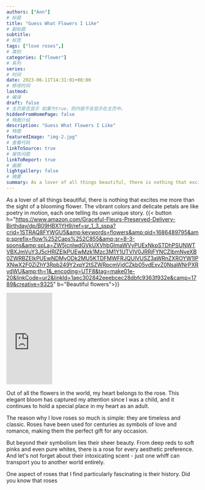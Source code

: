 ```yaml
---
authors: ["Ann"]
# 标题
title: "Guess What Flowers I Like"
# 副标题
subtitle:
# 标签
tags: ["love roses",]
# 类别
categories: ["flower"]
# 系列
series:
# 时间
date: 2023-06-11T14:31:01+08:00
# 修改时间
lastmod:
# 编译
draft: false
# 主页是否显示 如果为true，则内容不会显示在主页中。
hiddenFromHomePage: false
# 特图介绍
description: "Guess What Flowers I Like"
# 特图
featuredImage: "img-2.jpg"
# 查看代码
linkToSource: true
# 报告问题
linkToReport: true
# 画廊
lightgallery: false
# 摘要
summary: As a lover of all things beautiful, there is nothing that excites me more than the sight of a blooming flower. 
---
```


As a lover of all things beautiful, there is nothing that excites me more than the sight of a blooming flower. The vibrant colors and delicate petals are like poetry in motion, each one telling its own unique story.
{{< button h="https://www.amazon.com/Graceful-Fleurs-Preserved-Delivery-Birthday/dp/B09HBX1YH9/ref=sr_1_3_sspa?crid=1STRAQ8FYWGU5&amp;keywords=flowers&amp;qid=1686489795&amp;sprefix=flow%252Caps%252C855&amp;sr=8-3-spons&amp;spLa=ZW5jcnlwdGVkUXVhbGlmaWVyPUExNkpSTDhPSUNWTVBXJmVuY3J5cHRlZElkPUEwMzk1Mzc3M1Y1UTVIV0JRRjFYNCZlbmNyeXB0ZWRBZElkPUEwNDMyODk2MU5KTDFMWFRJQUlVUSZ3aWRnZXROYW1lPXNwX2F0ZiZhY3Rpb249Y2xpY2tSZWRpcmVjdCZkb05vdExvZ0NsaWNrPXRydWU&amp;th=1&_encoding=UTF8&tag=make01e-20&linkCode=ur2&linkId=1aec302842eeebcec28dbfc9363f932e&camp=1789&creative=9325" b="Beautiful flowers">}}

<iframe sandbox="allow-popups allow-scripts allow-modals allow-forms allow-same-origin" style="width:120px;height:240px;" marginwidth="0" marginheight="0" scrolling="no" frameborder="0" src="http://ws-na.amazon-adsystem.com/widgets/q?ServiceVersion=20070822&OneJS=1&Operation=GetAdHtml&MarketPlace=US&source=ss&ref=as_ss_li_til&ad_type=product_link&tracking_id=make01e-20&language=en_US&marketplace=amazon&region=US&placement=B0B9P1MS7C&asins=B0B9P1MS7C&linkId=49ddee76ce9f17b8dd9fc7242d31c4c1&show_border=true&link_opens_in_new_window=true"></iframe>



Out of all the flowers in the world, my heart belongs to the rose. This elegant bloom has captured my attention since I was a child, and it continues to hold a special place in my heart as an adult.

The reason why I love roses so much is simple: they are timeless and classic. Roses have been used for centuries as symbols of love and romance, making them the perfect gift for any occasion.

But beyond their symbolism lies their sheer beauty. From deep reds to soft pinks and even pure whites, there is a rose for every aesthetic preference. And let's not forget about their intoxicating scent - just one whiff can transport you to another world entirely.

One aspect of roses that I find particularly fascinating is their history. Did you know that roses

